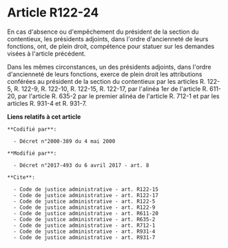 # Article R122-24

En cas d'absence ou d'empêchement du président de la section du contentieux, les présidents adjoints, dans l'ordre
d'ancienneté de leurs fonctions, ont, de plein droit, compétence pour statuer sur les demandes visées à l'article précédent. 

Dans les mêmes circonstances, un des présidents adjoints, dans l'ordre d'ancienneté de leurs fonctions, exerce de plein droit
les attributions conférées au président de la section du contentieux par les articles R. 122-5, R. 122-9, R. 122-10, R.
122-15, R. 122-17, par l'alinéa 1er de l'article R. 611-20, par l'article R. 635-2 par le premier alinéa de l'article R.
712-1 et par les articles R. 931-4 et R. 931-7.

**Liens relatifs à cet article**

	**Codifié par**:

	  - Décret n°2000-389 du 4 mai 2000

	**Modifié par**:

	  - Décret n°2017-493 du 6 avril 2017 - art. 8

	**Cite**:

	  - Code de justice administrative - art. R122-15
	  - Code de justice administrative - art. R122-17
	  - Code de justice administrative - art. R122-5
	  - Code de justice administrative - art. R122-9
	  - Code de justice administrative - art. R611-20
	  - Code de justice administrative - art. R635-2
	  - Code de justice administrative - art. R712-1
	  - Code de justice administrative - art. R931-4
	  - Code de justice administrative - art. R931-7
